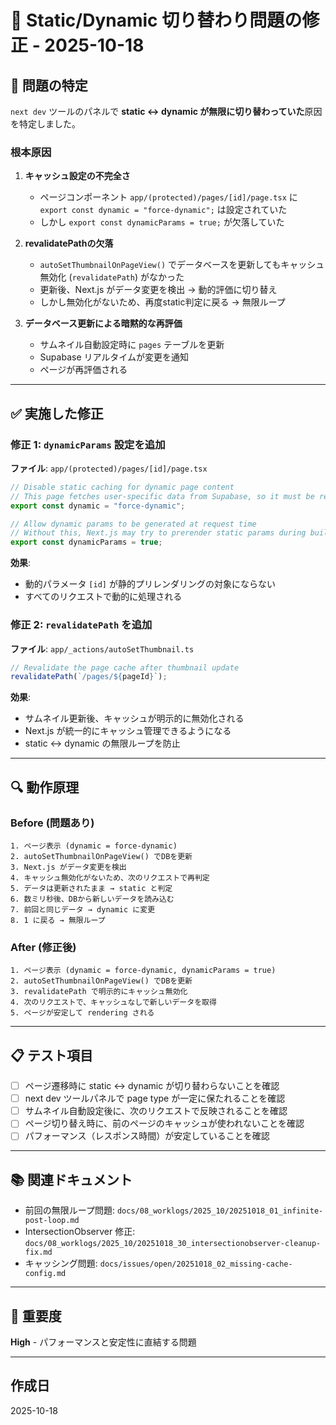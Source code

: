 # 🔧 Static/Dynamic 切り替わり問題の修正 - 2025-10-18

## 📍 問題の特定

`next dev` ツールのパネルで **static ↔ dynamic が無限に切り替わっていた**原因を特定しました。

### 根本原因

1. **キャッシュ設定の不完全さ**
   - ページコンポーネント `app/(protected)/pages/[id]/page.tsx` に `export const dynamic = "force-dynamic";` は設定されていた
   - しかし `export const dynamicParams = true;` が欠落していた

2. **revalidatePathの欠落**
   - `autoSetThumbnailOnPageView()` でデータベースを更新してもキャッシュ無効化 (`revalidatePath`) がなかった
   - 更新後、Next.js がデータ変更を検出 → 動的評価に切り替え
   - しかし無効化がないため、再度static判定に戻る → 無限ループ

3. **データベース更新による暗黙的な再評価**
   - サムネイル自動設定時に `pages` テーブルを更新
   - Supabase リアルタイムが変更を通知
   - ページが再評価される

---

## ✅ 実施した修正

### 修正 1: `dynamicParams` 設定を追加

**ファイル**: `app/(protected)/pages/[id]/page.tsx`

```typescript
// Disable static caching for dynamic page content
// This page fetches user-specific data from Supabase, so it must be rendered dynamically
export const dynamic = "force-dynamic";

// Allow dynamic params to be generated at request time
// Without this, Next.js may try to prerender static params during build
export const dynamicParams = true;
```

**効果**:
- 動的パラメータ `[id]` が静的プリレンダリングの対象にならない
- すべてのリクエストで動的に処理される

### 修正 2: `revalidatePath` を追加

**ファイル**: `app/_actions/autoSetThumbnail.ts`

```typescript
// Revalidate the page cache after thumbnail update
revalidatePath(`/pages/${pageId}`);
```

**効果**:
- サムネイル更新後、キャッシュが明示的に無効化される
- Next.js が統一的にキャッシュ管理できるようになる
- static ↔ dynamic の無限ループを防止

---

## 🔍 動作原理

### Before (問題あり)

```
1. ページ表示 (dynamic = force-dynamic)
2. autoSetThumbnailOnPageView() でDBを更新
3. Next.js がデータ変更を検出
4. キャッシュ無効化がないため、次のリクエストで再判定
5. データは更新されたまま → static と判定
6. 数ミリ秒後、DBから新しいデータを読み込む
7. 前回と同じデータ → dynamic に変更
8. 1 に戻る → 無限ループ
```

### After (修正後)

```
1. ページ表示 (dynamic = force-dynamic, dynamicParams = true)
2. autoSetThumbnailOnPageView() でDBを更新
3. revalidatePath で明示的にキャッシュ無効化
4. 次のリクエストで、キャッシュなしで新しいデータを取得
5. ページが安定して rendering される
```

---

## 📋 テスト項目

- [ ] ページ遷移時に static ↔ dynamic が切り替わらないことを確認
- [ ] next dev ツールパネルで page type が一定に保たれることを確認
- [ ] サムネイル自動設定後に、次のリクエストで反映されることを確認
- [ ] ページ切り替え時に、前のページのキャッシュが使われないことを確認
- [ ] パフォーマンス（レスポンス時間）が安定していることを確認

---

## 📚 関連ドキュメント

- 前回の無限ループ問題: `docs/08_worklogs/2025_10/20251018_01_infinite-post-loop.md`
- IntersectionObserver 修正: `docs/08_worklogs/2025_10/20251018_30_intersectionobserver-cleanup-fix.md`
- キャッシング問題: `docs/issues/open/20251018_02_missing-cache-config.md`

---

## 🎯 重要度

**High** - パフォーマンスと安定性に直結する問題

---

## 作成日

2025-10-18
